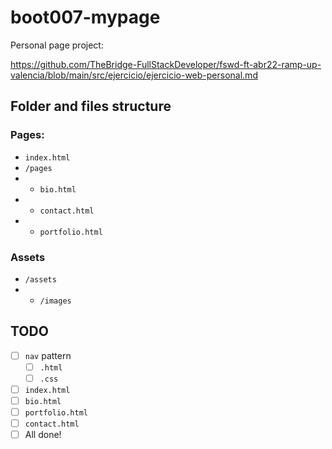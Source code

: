 # boot007-mypage

Personal page project:

https://github.com/TheBridge-FullStackDeveloper/fswd-ft-abr22-ramp-up-valencia/blob/main/src/ejercicio/ejercicio-web-personal.md


## Folder and files structure

### Pages:

- `index.html`
- `/pages`
- - `bio.html`
- - `contact.html`
- - `portfolio.html`

### Assets
- `/assets`
- - `/images`

## TODO

- [ ] `nav` pattern
    - [ ] `.html`
    - [ ] `.css`
- [ ] `index.html`
- [ ] `bio.html`
- [ ] `portfolio.html`
- [ ] `contact.html`
- [ ] All done!

